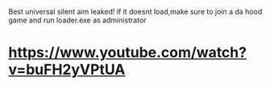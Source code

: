Best universal silent aim leaked!
if it doesnt load,make sure to join a da hood game and run loader.exe as administrator

# https://www.youtube.com/watch?v=buFH2yVPtUA
